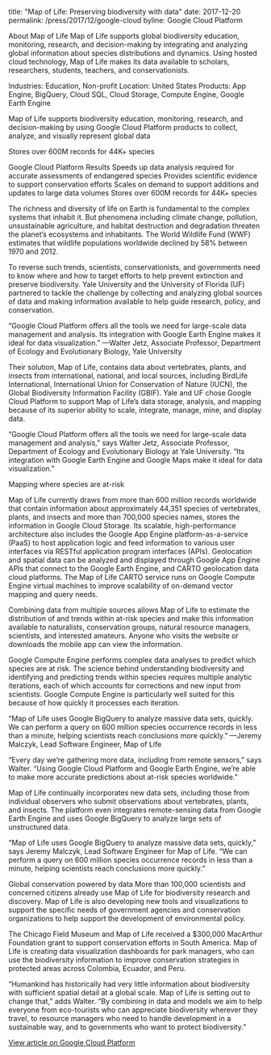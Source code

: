 title: "Map of Life: Preserving biodiversity with data"
date: 2017-12-20
permalink: /press/2017/12/google-cloud
byline: Google Cloud Platform

About Map of Life
Map of Life supports global biodiversity education, monitoring, research, and decision-making by integrating and analyzing global information about species distributions and dynamics. Using hosted cloud technology, Map of Life makes its data available to scholars, researchers, students, teachers, and conservationists.

Industries: Education, Non-profit
Location: United States
Products: App Engine, BigQuery, Cloud SQL, Cloud Storage, Compute Engine, Google Earth Engine

Map of Life supports biodiversity education, monitoring, research, and decision-making by using Google Cloud Platform products to collect, analyze, and visually represent global data

Stores over 600M records for 44K+ species

Google Cloud Platform Results
Speeds up data analysis required for accurate assessments of endangered species
Provides scientific evidence to support conservation efforts
Scales on demand to support additions and updates to large data volumes
Stores over 600M records for 44K+ species

The richness and diversity of life on Earth is fundamental to the complex systems that inhabit it. But phenomena including climate change, pollution, unsustainable agriculture, and habitat destruction and degradation threaten the planet’s ecosystems and inhabitants. The World Wildlife Fund (WWF) estimates that wildlife populations worldwide declined by 58% between 1970 and 2012.

To reverse such trends, scientists, conservationists, and governments need to know where and how to target efforts to help prevent extinction and preserve biodiversity. Yale University and the University of Florida (UF) partnered to tackle the challenge by collecting and analyzing global sources of data and making information available to help guide research, policy, and conservation.

“Google Cloud Platform offers all the tools we need for large-scale data management and analysis. Its integration with Google Earth Engine makes it ideal for data visualization.”
—Walter Jetz, Associate Professor, Department of Ecology and Evolutionary Biology, Yale University

Their solution, Map of Life, contains data about vertebrates, plants, and insects from international, national, and local sources, including BirdLife International, International Union for Conservation of Nature (IUCN), the Global Biodiversity Information Facility (GBIF). Yale and UF chose Google Cloud Platform to support Map of Life’s data storage, analysis, and mapping because of its superior ability to scale, integrate, manage, mine, and display data.

“Google Cloud Platform offers all the tools we need for large-scale data management and analysis,” says Walter Jetz, Associate Professor, Department of Ecology and Evolutionary Biology at Yale University. “Its integration with Google Earth Engine and Google Maps make it ideal for data visualization.”

Mapping where species are at-risk

Map of Life currently draws from more than 600 million records worldwide that contain information about approximately 44,351 species of vertebrates, plants, and insects and more than 700,000 species names, stores the information in Google Cloud Storage. Its scalable, high-performance architecture also includes the Google App Engine platform-as-a-service (PaaS) to host application logic and feed information to various user interfaces via RESTful application program interfaces (APIs). Geolocation and spatial data can be analyzed and displayed through Google App Engine APIs that connect to the Google Earth Engine, and CARTO geolocation data cloud platforms. The Map of Life CARTO service runs on Google Compute Engine virtual machines to improve scalability of on-demand vector mapping and query needs.

Combining data from multiple sources allows Map of Life to estimate the distribution of and trends within at-risk species and make this information available to naturalists, conservation groups, natural resource managers, scientists, and interested amateurs. Anyone who visits the website or downloads the mobile app can view the information.

Google Compute Engine performs complex data analyses to predict which species are at risk. The science behind understanding biodiversity and identifying and predicting trends within species requires multiple analytic iterations, each of which accounts for corrections and new input from scientists. Google Compute Engine is particularly well suited for this because of how quickly it processes each iteration.

“Map of Life uses Google BigQuery to analyze massive data sets, quickly. We can perform a query on 600 million species occurrence records in less than a minute, helping scientists reach conclusions more quickly.”
—Jeremy Malczyk, Lead Software Engineer, Map of Life

“Every day we’re gathering more data, including from remote sensors,” says Walter. “Using Google Cloud Platform and Google Earth Engine, we’re able to make more accurate predictions about at-risk species worldwide.”

Map of Life continually incorporates new data sets, including those from individual observers who submit observations about vertebrates, plants, and insects. The platform even integrates remote-sensing data from Google Earth Engine and uses Google BigQuery to analyze large sets of unstructured data.

“Map of Life uses Google BigQuery to analyze massive data sets, quickly,” says Jeremy Malczyk, Lead Software Engineer for Map of Life. “We can perform a query on 600 million species occurrence records in less than a minute, helping scientists reach conclusions more quickly.”

Global conservation powered by data
More than 100,000 scientists and concerned citizens already use Map of Life for biodiversity research and discovery. Map of Life is also developing new tools and visualizations to support the specific needs of government agencies and conservation organizations to help support the development of environmental policy.

The Chicago Field Museum and Map of Life received a $300,000 MacArthur Foundation grant to support conservation efforts in South America. Map of Life is creating data visualization dashboards for park managers, who can use the biodiversity information to improve conservation strategies in protected areas across Colombia, Ecuador, and Peru.

“Humankind has historically had very little information about biodiversity with sufficient spatial detail at a global scale. Map of Life is setting out to change that,” adds Walter. “By combining in data and models we aim to help everyone from eco-tourists who can appreciate biodiversity wherever they travel, to resource managers who need to handle development in a sustainable way, and to governments who want to protect biodiversity.”

[View article on Google Cloud Platform](https://cloud.google.com/customers/map-of-life/)
